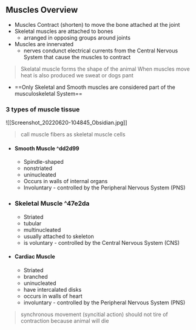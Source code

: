 ## Muscles Overview
- Muscles Contract (shorten) to move the bone attached at the joint
- Skeletal muscles are attached to bones
	- arranged in opposing groups around joints
- Muscles are innervated
	- nerves condunct electrical currents from the Central Nervous System that cause the muscles to contract
> Skelatal muscle forms the shape of the animal
> When muscles move heat is also produced
> 	we sweat or dogs pant
- ==Only Skeletal and Smooth muscles are considered part of the musculoskeletal System==
### 3 types of muscle tissue
![[Screenshot_20220620-104845_Obsidian.jpg]]
> call muscle fibers as skeletal muscle cells

- #### Smooth Muscle ^dd2d99
	- Spindle-shaped
	- nonstriated
	- uninucleated
	- Occurs in walls of internal organs
	- Involuntary - controlled by the Peripheral Nervous System (PNS)
- ### Skeletal Muscle ^47e2da
	- Striated
	- tubular
	- multinucleated
	- usually attached to skeleton
	- is voluntary - controlled by the Central Nervous System (CNS)
- #### Cardiac Muscle
	- Striated
	- branched
	- uninucleated
	- have intercalated disks
	- occurs in walls of heart
	- involuntary - controlled by the Peripheral Nervous System (PNS)
> synchronous movement (syncitial action)
> should not tire of contraction because animal will die

